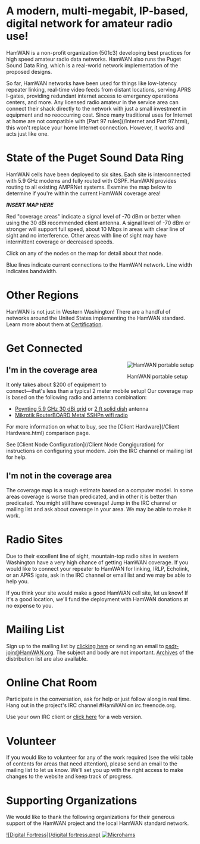 A modern, multi-megabit, IP-based, digital network for amateur radio use!
=========================================================================
HamWAN is a non-profit organization (501c3) developing best practices for high speed amateur radio data networks. HamWAN also runs the Puget Sound Data Ring, which is a real-world network implementation of the proposed designs.

So far, HamWAN networks have been used for things like low-latency repeater linking, real-time video feeds from distant locations, serving APRS I-gates, providing redundant internet access to emergency operations centers, and more. Any licensed radio amateur in the service area can connect their shack directly to the network with just a small investment in equipment and no reoccurring cost. Since many traditional uses for Internet at home are not compatible with [Part 97 rules](/Internet and Part 97.html), this won't replace your home Internet connection. However, it works and acts just like one.

State of the Puget Sound Data Ring
==================================
HamWAN cells have been deployed to six sites. Each site is interconnected with 5.9 GHz modems and fully routed with OSPF. HamWAN provides routing to all existing AMPRNet systems. Examine the map below to determine if you're within the current HamWAN coverage area!

***INSERT MAP HERE***

Red "coverage areas" indicate a signal level of -70 dBm or better when using the 30 dBi recommended client antenna. A signal level of -70 dBm or stronger will support full speed, about 10 Mbps in areas with clear line of sight and no interference. Other areas with line of sight may have intermittent coverage or decreased speeds.

Click on any of the nodes on the map for detail about that node.

Blue lines indicate current connections to the HamWAN network. Line width indicates bandwidth.

Other Regions
=============
HamWAN is not just in Western Washington! There are a handful of networks around the United States implementing the HamWAN standard. Learn more about them at [Certification](/Certification.html).

Get Connected
=============
<div style="float: right;"><img src="/portable setup.jpg" alt="HamWAN portable setup" /><p>HamWAN portable setup</p></div>

I'm in the coverage area
------------------------
It only takes about $200 of equipment to connect—that's less than a typical 2 meter mobile setup! Our coverage map is based on the following radio and antenna combination:

 * [Poynting 5.9 GHz 30 dBi grid](http://www.titanwirelessonline.com/Poynting-5-8GHz-31dBi-Grid-p/at-30gr-58.htm) or [2 ft solid dish](http://www.titanwirelessonline.com/ARC-4-9-5-8GHz-30db-DualPOL-Dish-p/at-da5830sd1-arc.htm) antenna
 * [Mikrotik RouterBOARD Metal 5SHPn wifi radio](http://www.balticnetworks.com/routerboard-metal-5shpn.html)

For more information on what to buy, see the [Client Hardware](/Client Hardware.html) comparison page.

See [Client Node Configuration](/Client Node Congiguration) for instructions on configuring your modem. Join the IRC channel or mailing list for help.

I'm not in the coverage area
----------------------------
The coverage map is a rough estimate based on a computer model. In some areas coverage is worse than predicated, and in other it is better than predicated. You might still have coverage! Jump in the IRC channel or mailing list and ask about coverage in your area. We may be able to make it work.

Radio Sites
===========
Due to their excellent line of sight, mountain-top radio sites in western Washington have a very high chance of getting HamWAN coverage. If you would like to connect your repeater to HamWAN for linking, IRLP, Echolink, or an APRS igate, ask in the IRC channel or email list and we may be able to help you.

If you think your site would make a good HamWAN cell site, let us know! If it's a good location, we'll fund the deployment with HamWAN donations at no expense to you.

Mailing List
============
Sign up to the mailing list by [clicking here](http://mail.hamwan.org/mailman/listinfo/psdr) or sending an email to [psdr-join@HamWAN.org](psdr-join@HamWAN.org). The subject and body are not important. [Archives](http://mail.hamwan.org/pipermail/psdr/) of the distribution list are also available.

Online Chat Room
================
Participate in the conversation, ask for help or just follow along in real time. Hang out in the project's IRC channel #HamWAN on irc.freenode.org.

Use your own IRC client or [click here](http://webchat.freenode.net/?nick=HamWAN..&channels=%23HamWAN) for a web version.

Volunteer
=========
If you would like to volunteer for any of the work required (see the wiki table of contents for areas that need attention), please send an email to the mailing list to let us know. We'll set you up with the right access to make changes to the website and keep track of progress.

Supporting Organizations
========================
We would like to thank the following organizations for their generous support of the HamWAN project and the local HamWAN standard network.

[![Digital Fortress](/digital fortress.png)](http://dfcolo.com/)
[![Microhams](/microhams.gif)](http://microhams.com/)
